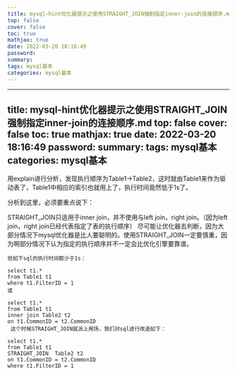 ```yaml
---
title: mysql-hint优化器提示之使用STRAIGHT_JOIN强制指定inner-join的连接顺序.md
top: false
cover: false
toc: true
mathjax: true
date: 2022-03-20 18:16:49
password:
summary:
tags: mysql基本
categories: mysql基本
---
```

---
title: mysql-hint优化器提示之使用STRAIGHT_JOIN强制指定inner-join的连接顺序.md
top: false
cover: false
toc: true
mathjax: true
date: 2022-03-20 18:16:49
password:
summary:
tags: mysql基本
categories: mysql基本
---
用explain进行分析，发现执行顺序为Table1->Table2，这时就由Table1来作为驱动表了，Table1中相应的索引也就用上了，执行时间竟然低于1s了。

分析到这里，必须要重点说下：

STRAIGHT_JOIN只适用于inner join，并不使用与left join，right join。（因为left join，right join已经代表指定了表的执行顺序）
尽可能让优化器去判断，因为大部分情况下mysql优化器是比人要聪明的。使用STRAIGHT_JOIN一定要慎重，因为啊部分情况下认为指定的执行顺序并不一定会比优化引擎要靠谱。
 
~~~
但如下sql的执行时间都少于1s：

select t1.*
from Table1 t1
where t1.FilterID = 1
或

select t1.*
from Table1 t1
inner join Table2 t2
on t1.CommonID = t2.CommonID
 这个时候STRAIGHT_JOIN就派上用场，我们对sql进行改造如下：

select t1.*
from Table1 t1
STRAIGHT_JOIN  Table2 t2
on t1.CommonID = t2.CommonID
where t1.FilterID = 1
~~~
